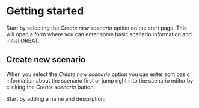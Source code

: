 # Getting started

Start by selecting the _Create new scenario_ option on the start page. This will open a
form where you can enter some basic scenario information and initial ORBAT.

## Create new scenario

When you select the _Create new scenario_ option you can enter som basic information about the scenario first or jump
right
into the scenario editor by clicking the _Create scenario_ button.

Start by adding a name and description:
